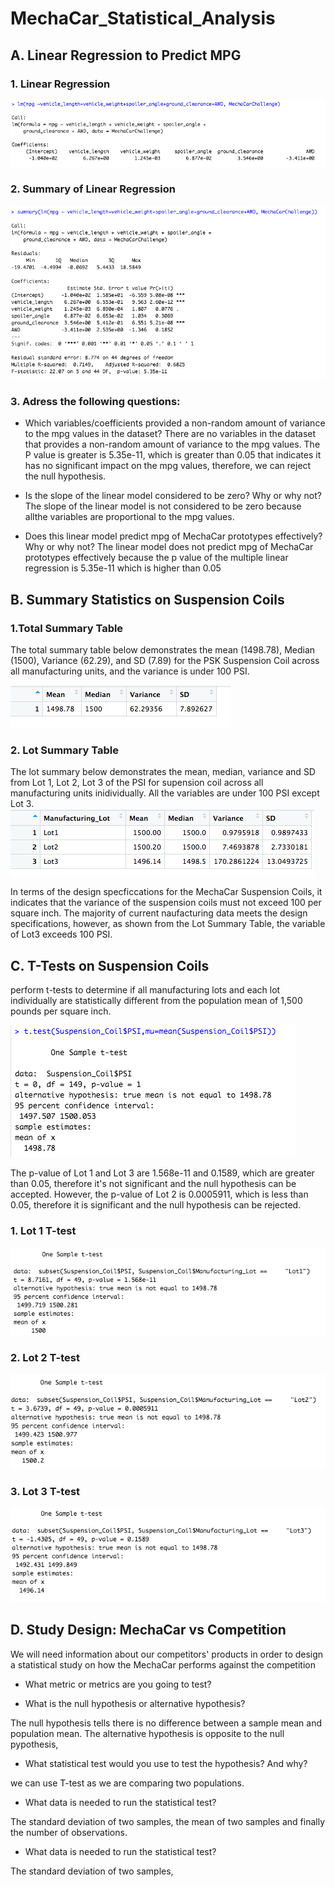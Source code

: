 # MechaCar_Statistical_Analysis

## A. Linear Regression to Predict MPG

### 1. Linear Regression

<img src=https://github.com/reinalim/MechaCar_Statistical_Analysis_/blob/main/LinearRegression.png>

### 2. Summary of Linear Regression 

<img src=https://github.com/reinalim/MechaCar_Statistical_Analysis_/blob/main/SummaryofLinearRegression.png>

### 3. Adress the following questions:
* Which variables/coefficients provided a non-random amount of variance to the mpg values in the dataset?
There are no variables in the dataset that provides a non-random amount of variance to the mpg values. The P value is greater is 5.35e-11, which is greater than 0.05 that indicates it has no significant impact on the mpg values, therefore, we can reject the null hypothesis.

* Is the slope of the linear model considered to be zero? Why or why not?
The slope of the linear model is not considered to be zero because allthe variables are proportional to the mpg values. 

* Does this linear model predict mpg of MechaCar prototypes effectively? Why or why not?
The linear model does not predict mpg of MechaCar prototypes effectively because the p value of the multiple linear regression is 5.35e-11 which is higher than 0.05

## B. Summary Statistics on Suspension Coils

### 1.Total Summary Table 
The total summary table below demonstrates the mean (1498.78), Median (1500), Variance (62.29), and SD (7.89) for the PSK Suspension Coil across all manufacturing units, and the variance is under 100 PSI.

<img src=https://github.com/reinalim/MechaCar_Statistical_Analysis_/blob/main/TotalSummaryTable.png>


### 2. Lot Summary Table
The lot summary below demonstrates the mean, median, variance and SD from Lot 1, Lot 2, Lot 3 of the PSI for supension coil across all manufacturing units inidividually. All the variables are under 100 PSI except Lot 3. 
<img src=https://github.com/reinalim/MechaCar_Statistical_Analysis_/blob/main/LotSummaryTable.png>

In terms of the design specficcations for the MechaCar Suspension Coils, it indicates that the variance of the suspension coils must not exceed 100 per square inch. The majority of current naufacturing data meets the design specifications, however, as shown from the Lot Summary Table, the variable of Lot3 exceeds 100 PSI.

## C. T-Tests on Suspension Coils
perform t-tests to determine if all manufacturing lots and each lot individually are statistically different from the population mean of 1,500 pounds per square inch.

<img src=https://github.com/reinalim/MechaCar_Statistical_Analysis_/blob/main/T-test.png>


The p-value of Lot 1 and Lot 3 are 1.568e-11 and 0.1589, which are greater than 0.05, therefore it's not significant and the null hypothesis can be accepted. However, the p-value of Lot 2 is 0.0005911, which is less than 0.05, therefore it is significant and the null hypothesis can be rejected. 

### 1. Lot 1 T-test

<img src=https://github.com/reinalim/MechaCar_Statistical_Analysis_/blob/main/T-test_Lot1.png>

### 2. Lot 2 T-test
<img src=https://github.com/reinalim/MechaCar_Statistical_Analysis_/blob/main/T_test_Lot2.png>

### 3. Lot 3 T-test
<img src=https://github.com/reinalim/MechaCar_Statistical_Analysis_/blob/main/T_test_Lot3.png>


## D. Study Design: MechaCar vs Competition
We will need information about our competitors' products in order to design a statistical study on how the MechaCar performs against the competition

* What metric or metrics are you going to test?

* What is the null hypothesis or alternative hypothesis?

The null hypothesis tells there is no difference between a sample mean and population mean. The alternative hypothesis is opposite to the null pypothesis, 

* What statistical test would you use to test the hypothesis? And why?

we can use T-test as we are comparing two populations. 

* What data is needed to run the statistical test?

The standard deviation of two samples, the mean of two samples and finally the number of observations.

* What data is needed to run the statistical test?

The standard deviation of two samples, 

